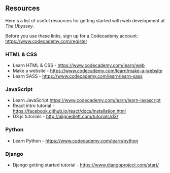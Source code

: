 ## Resources

Here's a list of useful resources for getting started with web development at _The Ubyssey_.

Before you use these links, sign up for a Codecademy account: https://www.codecademy.com/register

### HTML & CSS

- Learn HTML & CSS - https://www.codecademy.com/learn/web
- Make a website - https://www.codecademy.com/learn/make-a-website
- Learn SASS - https://www.codecademy.com/learn/learn-sass

### JavaScript

- Learn JavaScript https://www.codecademy.com/learn/learn-javascript
- React intro tutorial - https://facebook.github.io/react/docs/installation.html
- D3.js tutorials - http://alignedleft.com/tutorials/d3/

### Python

- Learn Python - https://www.codecademy.com/learn/python

### Django

- Django getting started tutorial - https://www.djangoproject.com/start/
